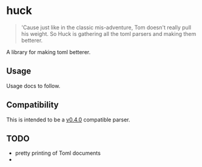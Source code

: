 huck
====

> 'Cause just like in the classic mis-adventure, Tom doesn't really
> pull his weight.  So Huck is gathering all the toml parsers and
> making them betterer.

A library for making toml betterer.

Usage
-------------
Usage docs to follow.


Compatibility
-------------

This is intended to be a [v0.4.0](https://github.com/toml-lang/toml/blob/master/versions/en/toml-v0.4.0.md)
compatible parser.


TODO
-------------
 * pretty printing of Toml documents
 *
